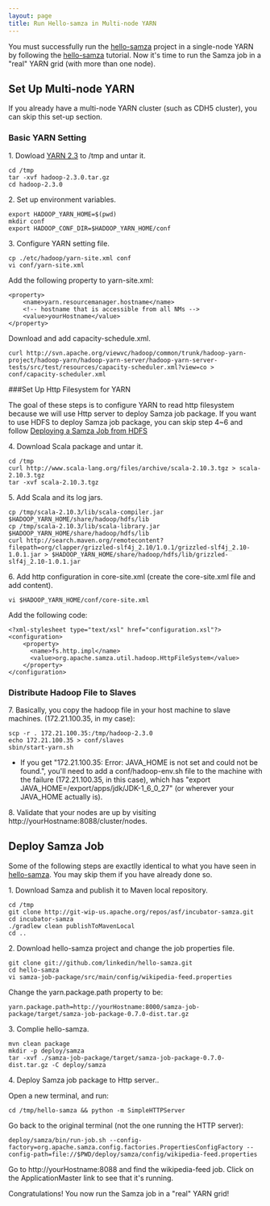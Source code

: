 ```yaml
---
layout: page
title: Run Hello-samza in Multi-node YARN
---
```


You must successfully run the [hello-samza](../../../startup/hello-samza/0.7.0/) project in a single-node YARN by following the [hello-samza](../../../startup/hello-samza/0.7.0/) tutorial. Now it's time to run the Samza job in a "real" YARN grid (with more than one node).

## Set Up Multi-node YARN

If you already have a multi-node YARN cluster (such as CDH5 cluster), you can skip this set-up section.

### Basic YARN Setting

1\. Dowload [YARN 2.3](http://mirror.symnds.com/software/Apache/hadoop/common/hadoop-2.3.0/hadoop-2.3.0.tar.gz) to /tmp and untar it.

```
cd /tmp
tar -xvf hadoop-2.3.0.tar.gz
cd hadoop-2.3.0
```

2\. Set up environment variables.

```
export HADOOP_YARN_HOME=$(pwd)
mkdir conf
export HADOOP_CONF_DIR=$HADOOP_YARN_HOME/conf
```

3\. Configure YARN setting file.

```
cp ./etc/hadoop/yarn-site.xml conf
vi conf/yarn-site.xml
```

Add the following property to yarn-site.xml:

```
<property>
    <name>yarn.resourcemanager.hostname</name>
    <!-- hostname that is accessible from all NMs -->
    <value>yourHostname</value>
</property>
```

Download and add capacity-schedule.xml.

```
curl http://svn.apache.org/viewvc/hadoop/common/trunk/hadoop-yarn-project/hadoop-yarn/hadoop-yarn-server/hadoop-yarn-server-tests/src/test/resources/capacity-scheduler.xml?view=co > conf/capacity-scheduler.xml
```

###Set Up Http Filesystem for YARN

The goal of these steps is to configure YARN to read http filesystem because we will use Http server to deploy Samza job package. If you want to use HDFS to deploy Samza job package, you can skip step 4~6 and follow [Deploying a Samza Job from HDFS](deploy-samza-job-from-hdfs.html)

4\. Download Scala package and untar it.

```
cd /tmp
curl http://www.scala-lang.org/files/archive/scala-2.10.3.tgz > scala-2.10.3.tgz
tar -xvf scala-2.10.3.tgz
```

5\. Add Scala and its log jars.

```
cp /tmp/scala-2.10.3/lib/scala-compiler.jar $HADOOP_YARN_HOME/share/hadoop/hdfs/lib
cp /tmp/scala-2.10.3/lib/scala-library.jar $HADOOP_YARN_HOME/share/hadoop/hdfs/lib
curl http://search.maven.org/remotecontent?filepath=org/clapper/grizzled-slf4j_2.10/1.0.1/grizzled-slf4j_2.10-1.0.1.jar > $HADOOP_YARN_HOME/share/hadoop/hdfs/lib/grizzled-slf4j_2.10-1.0.1.jar
```

6\. Add http configuration in core-site.xml (create the core-site.xml file and add content).

```
vi $HADOOP_YARN_HOME/conf/core-site.xml
```

Add the following code:

```
<?xml-stylesheet type="text/xsl" href="configuration.xsl"?>
<configuration>
    <property>
      <name>fs.http.impl</name>
      <value>org.apache.samza.util.hadoop.HttpFileSystem</value>
    </property>
</configuration>
```

### Distribute Hadoop File to Slaves

7\. Basically, you copy the hadoop file in your host machine to slave machines. (172.21.100.35, in my case):

```
scp -r . 172.21.100.35:/tmp/hadoop-2.3.0
echo 172.21.100.35 > conf/slaves
sbin/start-yarn.sh
```

* If you get "172.21.100.35: Error: JAVA_HOME is not set and could not be found.", you'll need to add a conf/hadoop-env.sh file to the machine with the failure (172.21.100.35, in this case), which has "export JAVA_HOME=/export/apps/jdk/JDK-1_6_0_27" (or wherever your JAVA_HOME actually is).

8\. Validate that your nodes are up by visiting http://yourHostname:8088/cluster/nodes.

## Deploy Samza Job

Some of the following steps are exactlly identical to what you have seen in [hello-samza](../../../startup/hello-samza/0.7.0/). You may skip them if you have already done so.

1\. Download Samza and publish it to Maven local repository.

```
cd /tmp
git clone http://git-wip-us.apache.org/repos/asf/incubator-samza.git
cd incubator-samza
./gradlew clean publishToMavenLocal
cd ..
```

2\. Download hello-samza project and change the job properties file.

```
git clone git://github.com/linkedin/hello-samza.git
cd hello-samza
vi samza-job-package/src/main/config/wikipedia-feed.properties
```

Change the yarn.package.path property to be:

```
yarn.package.path=http://yourHostname:8000/samza-job-package/target/samza-job-package-0.7.0-dist.tar.gz
```

3\. Complie hello-samza.

```
mvn clean package
mkdir -p deploy/samza
tar -xvf ./samza-job-package/target/samza-job-package-0.7.0-dist.tar.gz -C deploy/samza
```

4\. Deploy Samza job package to Http server..

Open a new terminal, and run:

```
cd /tmp/hello-samza && python -m SimpleHTTPServer
```

Go back to the original terminal (not the one running the HTTP server):

```
deploy/samza/bin/run-job.sh --config-factory=org.apache.samza.config.factories.PropertiesConfigFactory --config-path=file://$PWD/deploy/samza/config/wikipedia-feed.properties
```

Go to http://yourHostname:8088 and find the wikipedia-feed job. Click on the ApplicationMaster link to see that it's running.

Congratulations! You now run the Samza job in a "real" YARN grid!

